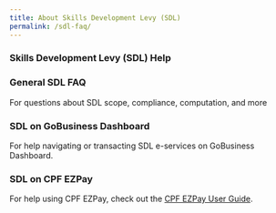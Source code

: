 ```yaml
---
title: About Skills Development Levy (SDL)
permalink: /sdl-faq/
---
```


### Skills Development Levy (SDL) Help

### General SDL FAQ

For questions about SDL scope, compliance, computation, and more


### SDL on GoBusiness Dashboard

For help navigating or transacting SDL e-services on GoBusiness Dashboard.


### SDL on  CPF EZPay

For help using CPF EZPay, check out the [CPF EZPay User Guide](www.placeholder.com).